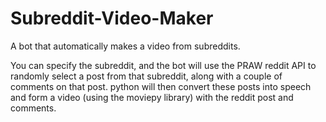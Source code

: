 # Subreddit-Video-Maker
A bot that automatically makes a video from subreddits.

You can specify the subreddit, and the bot will use the PRAW reddit API to randomly select a post from that subreddit, along with a couple of comments on that post.
python will then convert these posts into speech and form a video (using the moviepy library) with the reddit post and comments.

